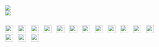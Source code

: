 <a href="https://github.com/anuraghazra/github-readme-stats">
  <img align="center" 
    src="https://github-readme-stats.vercel.app/api?username=MaryamMosstoufi&theme=tokyonight&show_icons=true&include_all_commits=true&hide=stars" 
   />
</a>
<br/>
<a href="https://github.com/anuraghazra/convoychat">
  <img align="center" 
    src="https://github-readme-stats.vercel.app/api/top-langs/?username=MaryamMosstoufi&exclude_repo=Game-Of-Life,&theme=nightowl&show_icons=true&count_private=true&hide_title=true" 
  />
</a>

<br/>
<br/>

<span style="margin-right: 12px;"><img height="24" width="24" src="https://cdn.jsdelivr.net/npm/simple-icons@v3/icons/javascript.svg" /></span>
<span style="margin-right: 12px;"><img height="24" width="24" src="https://cdn.jsdelivr.net/npm/simple-icons@v3/icons/react.svg" /></span>
<span style="margin-right: 12px;"><img height="24" width="24" src="https://cdn.jsdelivr.net/npm/simple-icons@v3/icons/python.svg" /></span>
<span style="margin-right: 12px;"><img height="24" width="24" src="https://cdn.jsdelivr.net/npm/simple-icons@v3/icons/html5.svg" /></span>
<span style="margin-right: 12px;"><img height="24" width="24" src="https://cdn.jsdelivr.net/npm/simple-icons@v3/icons/css3.svg" /></span>
<span style="margin-right: 12px;"><img height="24" width="24" src="https://cdn.jsdelivr.net/npm/simple-icons@v3/icons/sass.svg" /></span>
<span style="margin-right: 12px;"><img height="24" src="https://upload.wikimedia.org/wikipedia/commons/2/2d/Font_Awesome_5_brands_less.svg" /></span>
<span style="margin-right: 12px;"><img height="24" width="24" src="https://cdn.jsdelivr.net/npm/simple-icons@v3/icons/node-dot-js.svg" /></span>
<span style="margin-right: 12px;"><img height="24" width="24" src="https://cdn.jsdelivr.net/npm/simple-icons@v3/icons/cypress.svg" /></span>
<span style="margin-right: 12px;"><img height="24" width="24" src="https://cdn.jsdelivr.net/npm/simple-icons@v3/icons/jest.svg" /></span>
<span style="margin-right: 12px;"><img height="24" width="24" src="https://cdn.jsdelivr.net/npm/simple-icons@v3/icons/postgresql.svg" /></span>
<span style="margin-right: 12px;"><img height="24" width="24" src="https://cdn.jsdelivr.net/npm/simple-icons@v3/icons/sqlite.svg" /></span>
<span style="margin-right: 12px;"><img height="24" width="24" src="https://cdn.jsdelivr.net/npm/simple-icons@v3/icons/mysql.svg" /></span>
<span style="margin-right: 12px;"><img height="24" width="24" src="https://cdn.jsdelivr.net/npm/simple-icons@v3/icons/git.svg" /></span>
<span style="margin-right: 12px;"><img height="24" width="24" src="https://cdn.jsdelivr.net/npm/simple-icons@v3/icons/redux.svg" /></span>
